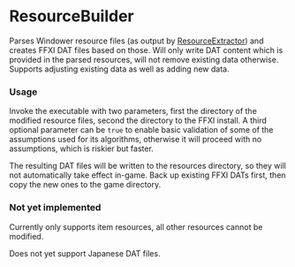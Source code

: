 # ResourceBuilder

Parses Windower resource files (as output by [ResourceExtractor](https://github.com/Windower/ResourceExtractor/)) and creates FFXI DAT files based on those. Will only write DAT content which is provided in the parsed resources, will not remove existing data otherwise. Supports adjusting existing data as well as adding new data.

### Usage

Invoke the executable with two parameters, first the directory of the modified resource files, second the directory to the FFXI install. A third optional parameter can be `true` to enable basic validation of some of the assumptions used for its algorithms, otherwise it will proceed with no assumptions, which is riskier but faster.

The resulting DAT files will be written to the resources directory, so they will not automatically take effect in-game. Back up existing FFXI DATs first, then copy the new ones to the game directory.

### Not yet implemented

Currently only supports item resources, all other resources cannot be modified.

Does not yet support Japanese DAT files.

